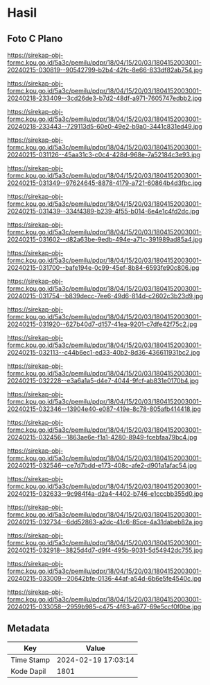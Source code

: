 # Hasil

## Foto C Plano

https://sirekap-obj-formc.kpu.go.id/5a3c/pemilu/pdpr/18/04/15/20/03/1804152003001-20240215-030819--90542799-b2b4-42fc-8e66-833df82ab754.jpg

https://sirekap-obj-formc.kpu.go.id/5a3c/pemilu/pdpr/18/04/15/20/03/1804152003001-20240218-233409--3cd26de3-b7d2-48df-a971-7605747edbb2.jpg

https://sirekap-obj-formc.kpu.go.id/5a3c/pemilu/pdpr/18/04/15/20/03/1804152003001-20240218-233443--729113d5-60e0-49e2-b9a0-3441c831ed49.jpg

https://sirekap-obj-formc.kpu.go.id/5a3c/pemilu/pdpr/18/04/15/20/03/1804152003001-20240215-031126--45aa31c3-c0c4-428d-968e-7a52184c3e93.jpg

https://sirekap-obj-formc.kpu.go.id/5a3c/pemilu/pdpr/18/04/15/20/03/1804152003001-20240215-031349--97624645-8878-4179-a721-60864b4d3fbc.jpg

https://sirekap-obj-formc.kpu.go.id/5a3c/pemilu/pdpr/18/04/15/20/03/1804152003001-20240215-031439--334f4389-b239-4f55-b014-6e4e1c4fd2dc.jpg

https://sirekap-obj-formc.kpu.go.id/5a3c/pemilu/pdpr/18/04/15/20/03/1804152003001-20240215-031602--d82a63be-9edb-494e-a71c-391989ad85a4.jpg

https://sirekap-obj-formc.kpu.go.id/5a3c/pemilu/pdpr/18/04/15/20/03/1804152003001-20240215-031700--bafe194e-0c99-45ef-8b84-6593fe90c806.jpg

https://sirekap-obj-formc.kpu.go.id/5a3c/pemilu/pdpr/18/04/15/20/03/1804152003001-20240215-031754--b839decc-7ee6-49d6-814d-c2602c3b23d9.jpg

https://sirekap-obj-formc.kpu.go.id/5a3c/pemilu/pdpr/18/04/15/20/03/1804152003001-20240215-031920--627b40d7-d157-41ea-9201-c7dfe42f75c2.jpg

https://sirekap-obj-formc.kpu.go.id/5a3c/pemilu/pdpr/18/04/15/20/03/1804152003001-20240215-032113--c44b6ec1-ed33-40b2-8d36-436611931bc2.jpg

https://sirekap-obj-formc.kpu.go.id/5a3c/pemilu/pdpr/18/04/15/20/03/1804152003001-20240215-032228--e3a6a1a5-d4e7-4044-9fcf-ab831e0170b4.jpg

https://sirekap-obj-formc.kpu.go.id/5a3c/pemilu/pdpr/18/04/15/20/03/1804152003001-20240215-032346--13904e40-e087-419e-8c78-805afb414418.jpg

https://sirekap-obj-formc.kpu.go.id/5a3c/pemilu/pdpr/18/04/15/20/03/1804152003001-20240215-032456--1863ae6e-f1a1-4280-8949-fcebfaa79bc4.jpg

https://sirekap-obj-formc.kpu.go.id/5a3c/pemilu/pdpr/18/04/15/20/03/1804152003001-20240215-032546--ce7d7bdd-e173-408c-afe2-d901a1afac54.jpg

https://sirekap-obj-formc.kpu.go.id/5a3c/pemilu/pdpr/18/04/15/20/03/1804152003001-20240215-032633--9c984f4a-d2a4-4402-b746-e1cccbb355d0.jpg

https://sirekap-obj-formc.kpu.go.id/5a3c/pemilu/pdpr/18/04/15/20/03/1804152003001-20240215-032734--6dd52863-a2dc-41c6-85ce-4a31dabeb82a.jpg

https://sirekap-obj-formc.kpu.go.id/5a3c/pemilu/pdpr/18/04/15/20/03/1804152003001-20240215-032918--3825d4d7-d9f4-495b-9031-5d54942dc755.jpg

https://sirekap-obj-formc.kpu.go.id/5a3c/pemilu/pdpr/18/04/15/20/03/1804152003001-20240215-033009--20642bfe-0136-44af-a54d-6b6e5fe4540c.jpg

https://sirekap-obj-formc.kpu.go.id/5a3c/pemilu/pdpr/18/04/15/20/03/1804152003001-20240215-033058--2959b985-c475-4f63-a677-69e5ccf0f0be.jpg


## Metadata

| Key        | Value               |
| ---------- | ------------------- |
| Time Stamp | 2024-02-19 17:03:14 |
| Kode Dapil | 1801                |



